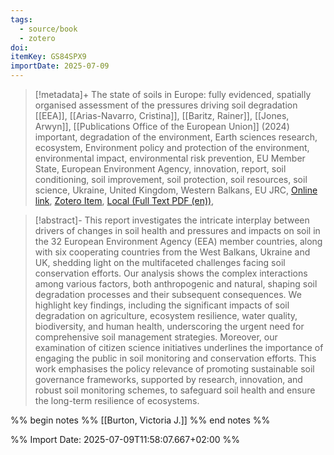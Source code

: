 ```yaml
---
tags:
  - source/book
  - zotero
doi: 
itemKey: GS84SPX9
importDate: 2025-07-09
---
```

>[!metadata]+
> The state of soils in Europe: fully evidenced, spatially organised assessment of the pressures driving soil degradation
> [[EEA]], [[Arias-Navarro, Cristina]], [[Baritz, Rainer]], [[Jones, Arwyn]], 
> [[Publications Office of the European Union]] (2024)
> important, degradation of the environment, Earth sciences research, ecosystem, Environment policy and protection of the environment, environmental impact, environmental risk prevention, EU Member State, European Environment Agency, innovation, report, soil conditioning, soil improvement, soil protection, soil resources, soil science, Ukraine, United Kingdom, Western Balkans, EU JRC, 
> [Online link](https://data.europa.eu/doi/10.2760/7007291), [Zotero Item](zotero://select/library/items/GS84SPX9), [Local (Full Text PDF (en))](file://C:/Users/aburg/Documents/references/zotero/storage/BPZU4SW2/EuropeanEnvironmentAgencyEUbodyoragency2024_statesoils.pdf), 

>[!abstract]-
>This report investigates the intricate interplay between drivers of changes in soil health and pressures and impacts on soil in the 32 European Environment Agency (EEA) member countries, along with six cooperating countries from the West Balkans, Ukraine and UK, shedding light on the multifaceted challenges facing soil conservation efforts. Our analysis shows the complex interactions among various factors, both anthropogenic and natural, shaping soil degradation processes and their subsequent consequences. We highlight key findings, including the significant impacts of soil degradation on agriculture, ecosystem resilience, water quality, biodiversity, and human health, underscoring the urgent need for comprehensive soil management strategies. Moreover, our examination of citizen science initiatives underlines the importance of engaging the public in soil monitoring and conservation efforts. This work emphasises the policy relevance of promoting sustainable soil governance frameworks, supported by research, innovation, and robust soil monitoring schemes, to safeguard soil health and ensure the long-term resilience of ecosystems.

%% begin notes %%
[[Burton, Victoria J.]]
%% end notes %%

%% Import Date: 2025-07-09T11:58:07.667+02:00 %%
